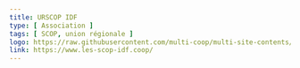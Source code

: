 ```yaml
---
title: URSCOP IDF
type: [ Association ]
tags: [ SCOP, union régionale ]
logo: https://raw.githubusercontent.com/multi-coop/multi-site-contents/maj-edito/texts/network/images/Logo_Les_SCOP_Societes_cooperatives.png
link: https://www.les-scop-idf.coop/
---
```


